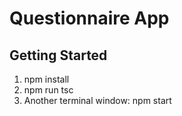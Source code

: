 # Questionnaire App

## Getting Started

1. npm install 
1. npm run tsc
1. Another terminal window: npm start